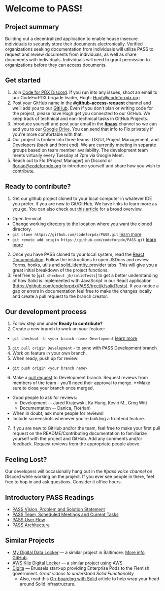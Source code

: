 # Welcome to PASS!

## Project summary

Building out a decentralized application to enable house insecure individuals to securely store their documents electronically. Verified organizations seeking documentation from individuals will utilize PASS to request and review documents from individuals, as well as share documents with individuals. Individuals will need to grant permission to organizations before they can access documents.

## Get started

1. Join [Code for PDX Discord](https://discord.gg/FEX9KUMH). If you run into any issues, shoot an email to our CodeForPDX brigade leader, Hugh: Hugh@codeforpdx.org
2. Post your GitHub name in the [**#github-access-request**](https://discord.com/channels/1068260532806766733/1078124139983945858) channel and we’ll add you to our [GitHub](https://github.com/codeforpdx/PASS). Even if you don't plan or writing code for the project, please have Hugh get you connected to our GitHub. We keep track of technical and non-technical tasks in GitHub Projects.
3. Introduce yourself and post your email in the [**#pass**](https://discord.com/channels/1068260532806766733/1075285803137257544) channel so we can add you to our [Google Drive](https://drive.google.com/drive/u/0/folders/1zTEd34K7Eg7rvg71zS6Uzbwrsct2Lx9E?ths=true). You can send that info to Flo privately if you're more comfortable with that.
4. Our project is broken into three teams: UX/UI, Project Management, and Developers (back and front end). We are currently meeting in separate groups based on team member availability. The development team meets virtually every Tuesday at 7pm via Google Meet.
5. Reach out to Flo (Project Manager) on Discord or florian@codeforpdx.org to introduce yourself and share how you wish to contribute.

## Ready to contribute?

1. Get our github project cloned to your local computer in whatever IDE you prefer. If you are new to Git/GitHub, We have links to learn more as you go. You can also check out [this article](https://www.digitalocean.com/community/tutorials/how-to-create-a-pull-request-on-github) for a broad overview.

- Open terminal
- Change working directory to the location where you want the cloned directory.
- `git clone https://github.com/codeforpdx/PASS.git` [learn more](https://docs.github.com/en/repositories/creating-and-managing-repositories/cloning-a-repository?platform=linux)
- `git remote add origin https://github.com/codeforpdx/PASS.git` [learn more](https://docs.github.com/en/get-started/getting-started-with-git/managing-remote-repositories)

2. Once you have PASS cloned to your local system, read the [React Documentation](/docs/README.md). Follow the instructions to open JSDocs and review Forms, hooks, utils and solid_identity_provider tabs. This will give you a great initial breakdown of the project functions.
3. Feel free to [`git checkout jk/solidTests`] to get a better understanding of how Solid is implemented with JavaScript in our React application (https://github.com/codeforpdx/PASS/tree/jk/solidTests). If you notice a gap or errors in documentation feel free to make the changes locally and create a pull request to the branch creator.

## Our development process

1. Follow step one under **Ready to contribute?**
2. Create a new branch to work on your feature:

- `git checkout -b <your branch name> Development` [learn more](https://www.atlassian.com/git/tutorials/using-branches/git-checkout)

3. `git pull origin Development` - to sync with PASS Development branch
4. Work on feature in your own branch.
5. When ready, push up for review:

- `git push origin <your branch name>`

6. Make a [pull request](https://docs.github.com/en/pull-requests/collaborating-with-pull-requests/proposing-changes-to-your-work-with-pull-requests/requesting-a-pull-request-review) to Development branch. Request reviews from members of the team - you’ll need their approval to merge. \*\*Make sure to close your branch once merged.

- Good people to ask for reviews:
  - Development -- Jared Krajewski, Ka Hung, Kevin M., Greg Witt
  - Documentation -- Danica, Flo(rian)
- When in doubt, ask more people for reviews!
- Include screenshots whenever you’re building a frontend feature.

7. If you are new to GitHub and/or the team, feel free to make your first pull request on the README/Contributing documentation to familiarize yourself with the project and GitHub. Add any comments and/or feedback. Request reviews from the appropriate people above.

## Feeling Lost?

Our developers will occasionally hang out in the _#pass voice channel_ on Discord while working on the project. If you ever see people in there, feel free to hop in and ask questions. Consider it office hours.

## Introductory PASS Readings

- [PASS Vision, Problem and Solution Statement](https://docs.google.com/document/d/1mK4-nFlpRtnsbDAuoDgSo3Fsoi2_JDfMyU4nuBjnAMo/edit?usp=share_link)
- [PASS Team, Scheduled Meetings and Current Tasks](https://docs.google.com/document/d/19U2QseBXbv_KmWSAjZvch5n-5L5E66dxPuUTiytDi3I/edit?usp=share_link)
- [PASS User Flow](https://docs.google.com/presentation/d/18tU0o2jW6bZUt8ayMk1Uju3Fe52O4hVl2Ii2JGmiORQ/edit?usp=share_link)
- [PASS Architecture](https://docs.google.com/document/d/19v5D-nhSGQYrjMkck64w0jmCgQtLcHQhUcmvJzUkbhg/edit?usp=share_link)

## Similar Projects

- [My Digital Data Locker](https://vimeo.com/mddl) — a similar project in Baltimore. [More info](https://www.aecf.org/blog/new-digital-data-locker-may-help-people-find-stable-housing). [GitHub](https://github.com/newamericafoundation/MDDL).
- [AWS Kiip Digital Locker](https://vimeo.com/762041743) — a similar project using AWS.
- [Digita](https://www.youtube.com/@Digita-ai) — Brussels start-up providing Enterprise Pods to the Flemish government. _Great videos to understand Solid Functionality_
  - Also, read this [On-boarding with Solid](https://medium.com/@JacksonMorgan/the-full-complexity-of-onboarding-with-solid-7aeaa842358) article to help wrap your head around Solid infrastructure.
